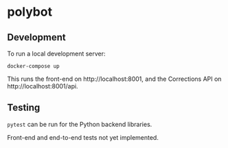 # polybot

## Development

To run a local development server:

```
docker-compose up
```

This runs the front-end on http://localhost:8001, and the Corrections API on http://localhost:8001/api.

## Testing

`pytest` can be run for the Python backend libraries.

Front-end and end-to-end tests not yet implemented.

